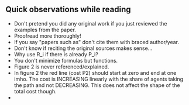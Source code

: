 ## Quick observations while reading
- Don't pretend you did any original work if you just reviewed the examples from the paper.
- Proofread more thoroughly!
- If you say "papers such as" don't cite them with braced author/year.
- Don't know if reciting the original sources makes sense...
- Why use R_i if there is already P_i?
- You don't minimize formulas but functions.
- Figure 2 is never referenced/explained.
- In figure 2 the red line (cost P2) should start at zero and end at one imho. The cost is INCREASING linearly with the share of agents taking the path and not DECREASING. This does not affect the shape of the total cost though.
-
